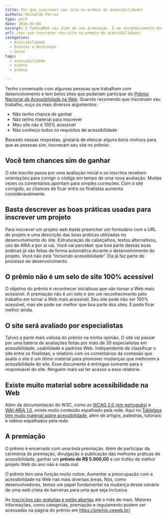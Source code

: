 ```yaml
---
title: Por que inscrever seu site no prêmio de acessibilidade?
authors: Reinaldo Ferraz
type: post
date: 2016-03-04
excerpt: O Todos@Web vai além de uma premiação. É um reconhecimento das boas práticas de acessibilidade e uma forma de receber feedback gratuito de especialistas em acessibilidade sobre seu projeto.
url: /por-que-inscrever-seu-site-no-premio-de-acessibilidade/
categories:
  - Acessibilidade
  - Eventos e Workshops
  - Geral
tags:
  - acessibilidade
  - evento
  - prêmio

---
```

Tenho conversado com algumas pessoas que trabalham com desenvolvimento e tem belos sites que poderiam participar do [Prêmio Nacional de Acessibilidade na Web][1]. Quando recomendo que inscrevam seu trabalho, ouço os mais diversos argumentos:

  * Não tenho chance de ganhar
  * Não tenho material para inscrever
  * Meu site não é 100% acessível
  * Não conheço todos os requisitos de acessibilidade

Baseado nessas respostas, gostaria de elencar alguns bons motivos para que as pessoas sim, inscrevam seu site no prêmio:

## Você tem chances sim de ganhar

O site inscrito passa por uma avaliação inicial e os inscritos recebem orientações para corrigir o código em tempo de uma nova avaliação. Muitas vezes os comentários apontam para simples correções. Com o site corrigido, as chances de ficar entre os finalistas aumenta consideravelmente.

## Basta descrever as boas práticas usadas para inscrever um projeto

Para inscrever um projeto web basta preencher um formulário com a URL do projeto e uma descrição das boas práticas utilizadas no desenvolvimento do site. Estruturação de cabeçalhos, textos alternativos, uso de ARIA e por ai vai. Você vai perceber que boa parte dessas boas práticas já são feitas de forma automática durante o desenvolvimento do projeto. Você não está &#8220;incluindo acessibilidade&#8221;. Ela já faz parte do processo de desenvolvimento.

## O prêmio não é um selo de site 100% acessível

O objetivo do prêmio é reconhecer iniciativas que vão tornar a Web mais acessível. A premiação não é um selo e sim um reconhecimento pelo trabalho em tornar a Web mais acessível. Seu site pode não ser 100% acessível, mas ele pode ser melhor que boa parte dos sites. E pode ficar melhor ainda.

## O site será avaliado por especialistas

Talvez a parte mais valiosa do prêmio na minha opinião. O site vai passar por uma bateria de avaliações feitas por mais de 20 especialistas em acessibilidade, usabilidade e padrões Web. Independente de classificar o site entre os finalistas, o relatório com os comentários da comissão que avalia o site é um ótimo material para promover mudanças que melhorem a acessibilidade do site. Esse documento é entregue somente para o responsável do site. Ninguém mais vai ter acesso a esse relatório.

## Existe muito material sobre acessibilidade na Web

Além da documentação do W3C, como as [WCAG 2.0 (em português)][2] e [WAI-ARIA 1.0][3], existe muito conteúdo espalhado pela rede. Aqui no [Tableless tem muito material sobre acessibilidade][4], além de artigos, palestras, tutoriais e vídeos espalhados pela rede.

## A premiação

O prêmio é encerrado com uma bela premiação. Além de participar da cerimônia de premiação, divulgação e publicação das melhores práticas de acessibilidade, ganhar um **prêmio de R$ 5.000,00** e um troféu de melhor projeto Web do ano não é nada mal.

O prêmio tem uma função muito nobre: Aumentar a preocupação com a acessibilidade na Web nas mais diversas áreas. Nós, como desenvolvedores, temos um papel fundamental na mudança desse cenário de uma web cheia de barreiras para uma que seja inclusiva.

As [inscrições são gratuitas e estão abertas][5] até o mês de maio. Maiores informações, como categorias, premiação e regulamento podem ser acessadas na página do prêmio em <https://premio.ceweb.br/>.

 [1]: https://premio.ceweb.br/
 [2]: https://www.w3.org/Translations/WCAG20-pt-br/
 [3]: https://www.w3.org/TR/wai-aria/
 [4]: https://tableless.com.br/?s=acessibilidade
 [5]: https://premio.ceweb.br/inscricoes/